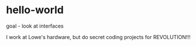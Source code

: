 # hello-world
goal - look at interfaces

I work at Lowe's hardware, but do
secret coding projects for REVOLUTION!!!

